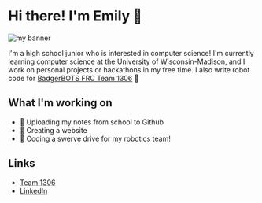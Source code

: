 # Hi there! I'm Emily 🐉

![my banner](https://cdn.discordapp.com/attachments/658539573692989440/818329564567699496/Untitled_Artwork.png)

I'm a high school junior who is interested in computer science! I'm currently learning computer science at the University of Wisconsin-Madison, and I work on personal projects or hackathons in my free time. I also write robot code for [BadgerBOTS FRC Team 1306](https://github.com/team1306) 🦡

## What I'm working on
- 📃 Uploading my notes from school to Github
- 🚧 Creating a website
- 🤖 Coding a swerve drive for my robotics team!

## Links
- [Team 1306](https://www.team1306.com/)
- [LinkedIn](https://www.linkedin.com/in/emilyyao04/)

<!--
**heyitssqueak/heyitssqueak** is a ✨ _special_ ✨ repository because its `README.md` (this file) appears on your GitHub profile.

Here are some ideas to get you started:

- 🔭 I’m currently working on ...
- 🌱 I’m currently learning ...
- 👯 I’m looking to collaborate on ...
- 🤔 I’m looking for help with ...
- 💬 Ask me about ...
- 📫 How to reach me: ...
- 😄 Pronouns: ...
- ⚡ Fun fact: ...

-   [Codewars](https://www.codewars.com/users/heyitssqueak) // [HackerRank](https://www.hackerrank.com/heyitssqueak) // [LeetCode](https://leetcode.com/heyitssqueak/)
-->
